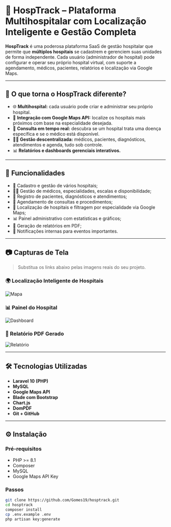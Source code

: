 # 🏥 HospTrack – Plataforma Multihospitalar com Localização Inteligente e Gestão Completa

**HospTrack** é uma poderosa plataforma SaaS de gestão hospitalar que permite que **múltiplos hospitais** se cadastrem e gerenciem suas unidades de forma independente. Cada usuário (administrador de hospital) pode configurar e operar seu próprio hospital virtual, com suporte a agendamento, médicos, pacientes, relatórios e localização via Google Maps.

---

## 🚀 O que torna o HospTrack diferente?

- 🌐 **Multihospital:** cada usuário pode criar e administrar seu próprio hospital.
- 📍 **Integração com Google Maps API:** localize os hospitais mais próximos com base na especialidade desejada.
- 📅 **Consulta em tempo real:** descubra se um hospital trata uma doença específica e se o médico está disponível.
- 🧑‍⚕️ **Gestão descentralizada:** médicos, pacientes, diagnósticos, atendimentos e agenda, tudo sob controle.
- 📊 **Relatórios e dashboards gerenciais interativos.**

---

## 🌟 Funcionalidades

- 🏥 Cadastro e gestão de vários hospitais;
- 👨‍⚕️ Gestão de médicos, especialidades, escalas e disponibilidade;
- 🧾 Registro de pacientes, diagnósticos e atendimentos;
- 📅 Agendamento de consultas e procedimentos;
- 📍 Localização de hospitais e filtragem por especialidade via Google Maps;
- 📊 Painel administrativo com estatísticas e gráficos;
- 📑 Geração de relatórios em PDF;
- 🔔 Notificações internas para eventos importantes.

---

## 📷 Capturas de Tela

> Substitua os links abaixo pelas imagens reais do seu projeto.

### 🌍 Localização Inteligente de Hospitais
![Mapa](https://via.placeholder.com/800x400.png?text=Mapa+de+Hospitais)

### 📊 Painel do Hospital
![Dashboard](https://via.placeholder.com/800x400.png?text=Dashboard+de+Hospital)

### 🧾 Relatório PDF Gerado
![Relatório](https://via.placeholder.com/800x400.png?text=Relatorio+em+PDF)

---

## 🛠 Tecnologias Utilizadas

- **Laravel 10 (PHP)**
- **MySQL**
- **Google Maps API**
- **Blade com Bootstrap**
- **Chart.js**
- **DomPDF**
- **Git + GitHub**

---

## ⚙️ Instalação

### Pré-requisitos

- PHP >= 8.1
- Composer
- MySQL
- Google Maps API Key

### Passos

```bash
git clone https://github.com/Gomes19/hosptrack.git
cd hosptrack
composer install
cp .env.example .env
php artisan key:generate
